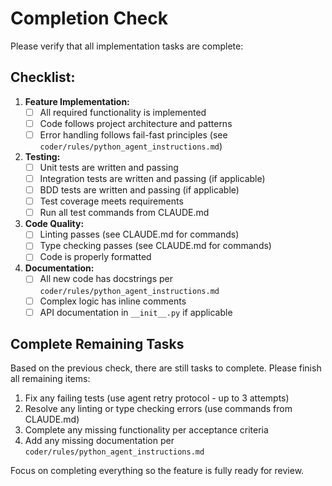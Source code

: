 # Completion Check

Please verify that all implementation tasks are complete:

## Checklist:
1. **Feature Implementation:**
   - [ ] All required functionality is implemented
   - [ ] Code follows project architecture and patterns
   - [ ] Error handling follows fail-fast principles (see `coder/rules/python_agent_instructions.md`)

2. **Testing:**
   - [ ] Unit tests are written and passing
   - [ ] Integration tests are written and passing (if applicable)
   - [ ] BDD tests are written and passing (if applicable)
   - [ ] Test coverage meets requirements
   - [ ] Run all test commands from CLAUDE.md

3. **Code Quality:**
   - [ ] Linting passes (see CLAUDE.md for commands)
   - [ ] Type checking passes (see CLAUDE.md for commands)
   - [ ] Code is properly formatted

4. **Documentation:**
   - [ ] All new code has docstrings per `coder/rules/python_agent_instructions.md`
   - [ ] Complex logic has inline comments
   - [ ] API documentation in `__init__.py` if applicable

## Complete Remaining Tasks

Based on the previous check, there are still tasks to complete. Please finish all remaining items:

1. Fix any failing tests (use agent retry protocol - up to 3 attempts)
2. Resolve any linting or type checking errors (use commands from CLAUDE.md)
3. Complete any missing functionality per acceptance criteria
4. Add any missing documentation per `coder/rules/python_agent_instructions.md`

Focus on completing everything so the feature is fully ready for review.